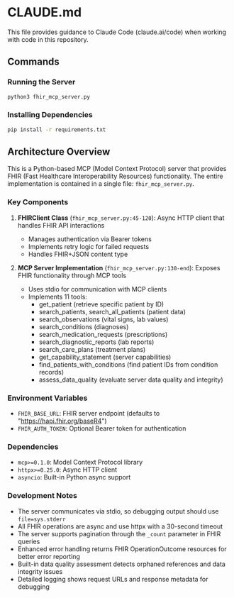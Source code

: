 # CLAUDE.md

This file provides guidance to Claude Code (claude.ai/code) when working with code in this repository.

## Commands

### Running the Server
```bash
python3 fhir_mcp_server.py
```

### Installing Dependencies
```bash
pip install -r requirements.txt
```

## Architecture Overview

This is a Python-based MCP (Model Context Protocol) server that provides FHIR (Fast Healthcare Interoperability Resources) functionality. The entire implementation is contained in a single file: `fhir_mcp_server.py`.

### Key Components

1. **FHIRClient Class** (`fhir_mcp_server.py:45-120`): Async HTTP client that handles FHIR API interactions
   - Manages authentication via Bearer tokens
   - Implements retry logic for failed requests
   - Handles FHIR+JSON content type

2. **MCP Server Implementation** (`fhir_mcp_server.py:130-end`): Exposes FHIR functionality through MCP tools
   - Uses stdio for communication with MCP clients
   - Implements 11 tools: 
     - get_patient (retrieve specific patient by ID)
     - search_patients, search_all_patients (patient data)
     - search_observations (vital signs, lab values)
     - search_conditions (diagnoses)
     - search_medication_requests (prescriptions)
     - search_diagnostic_reports (lab reports)
     - search_care_plans (treatment plans)
     - get_capability_statement (server capabilities)
     - find_patients_with_conditions (find patient IDs from condition records)
     - assess_data_quality (evaluate server data quality and integrity)

### Environment Variables

- `FHIR_BASE_URL`: FHIR server endpoint (defaults to "https://hapi.fhir.org/baseR4")
- `FHIR_AUTH_TOKEN`: Optional Bearer token for authentication

### Dependencies

- `mcp>=0.1.0`: Model Context Protocol library
- `httpx>=0.25.0`: Async HTTP client
- `asyncio`: Built-in Python async support

### Development Notes

- The server communicates via stdio, so debugging output should use `file=sys.stderr`
- All FHIR operations are async and use httpx with a 30-second timeout
- The server supports pagination through the `_count` parameter in FHIR queries
- Enhanced error handling returns FHIR OperationOutcome resources for better error reporting
- Built-in data quality assessment detects orphaned references and data integrity issues
- Detailed logging shows request URLs and response metadata for debugging